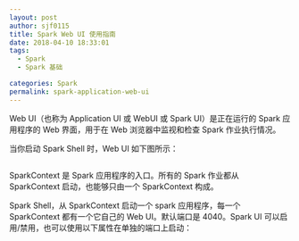 ```yaml
---
layout: post
author: sjf0115
title: Spark Web UI 使用指南
date: 2018-04-10 18:33:01
tags:
  - Spark
  - Spark 基础

categories: Spark
permalink: spark-application-web-ui
---
```


Web UI（也称为 Application UI 或 WebUI 或 Spark UI）是正在运行的 Spark 应用程序的 Web 界面，用于在 Web 浏览器中监视和检查 Spark 作业执行情况。

当你启动 Spark Shell 时，Web UI 如下图所示：

![]()

SparkContext 是 Spark 应用程序的入口。所有的 Spark 作业都从 SparkContext 启动，也能够只由一个 SparkContext 构成。

Spark Shell，从 SparkContext 启动一个 spark 应用程序，每一个 SparkContext 都有一个它自己的 Web UI。默认端口是 4040。Spark UI 可以启用/禁用，也可以使用以下属性在单独的端口上启动：
